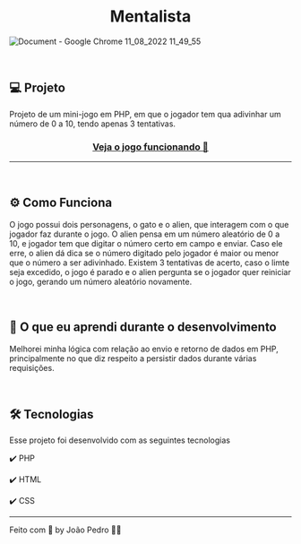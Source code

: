 <h1 align="center">
  Mentalista
</h1>

![Document - Google Chrome 11_08_2022 11_49_55](https://user-images.githubusercontent.com/93893533/184162462-8c6da345-6024-4183-b568-50852ac6e8b3.png)


<br />

## 💻 Projeto

Projeto de um mini-jogo em PHP, em que o jogador tem qua adivinhar um número de 0 a 10, tendo apenas 3 tentativas.

 <h3 align="center"><a target="_blank" href="https://php-currency-convertor.herokuapp.com/">Veja o jogo funcionando 👀</a></h3>

<hr>
<br>


## ⚙️ Como Funciona
O jogo possui dois personagens, o gato e o alien, que interagem com o que jogador faz durante o jogo. O alien pensa em um número aleatório de 0 a 10, e jogador tem que digitar o número certo em campo e enviar. Caso ele erre, o alien dá dica se o número digitado pelo jogador é maior ou menor que o número a ser adivinhado. Existem 3 tentativas de acerto, caso o limte seja excedido, o jogo é parado e o alien pergunta se o jogador quer reiniciar o jogo, gerando um número aleatório novamente.

<br>


## 📖 O que eu aprendi durante o desenvolvimento
Melhorei minha lógica com relação ao envio e retorno de dados em PHP, principalmente no que diz respeito a persistir dados durante várias requisições.

<br>


## 🛠️ Tecnologias
Esse projeto foi desenvolvido com as seguintes tecnologias

✔️ PHP

✔️ HTML

✔️ CSS

---

Feito com 💜 by João Pedro 👋🏻